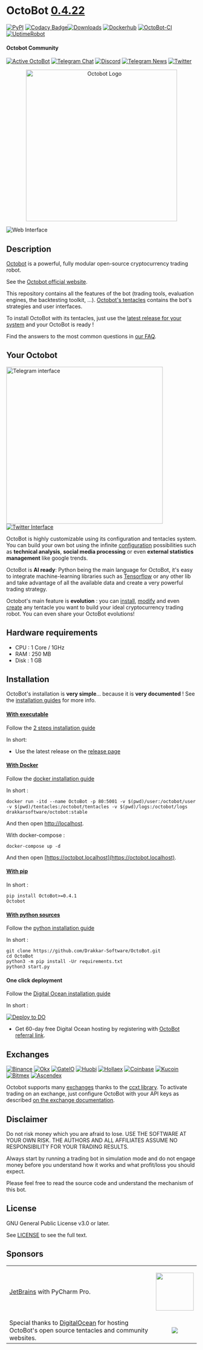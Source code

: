 # OctoBot [0.4.22](https://octobot.click/gh-changelog)
[![PyPI](https://img.shields.io/pypi/v/OctoBot.svg)](https://octobot.click/gh-pypi)
[![Codacy Badge](https://api.codacy.com/project/badge/Grade/e07fb190156d4efb8e7d07aaa5eff2e1)](https://app.codacy.com/gh/Drakkar-Software/OctoBot?utm_source=github.com&utm_medium=referral&utm_content=Drakkar-Software/OctoBot&utm_campaign=Badge_Grade_Dashboard)[![Downloads](https://pepy.tech/badge/octobot/month)](https://pepy.tech/project/octobot)
[![Dockerhub](https://img.shields.io/docker/pulls/drakkarsoftware/octobot.svg)](https://octobot.click/gh-dockerhub)
[![OctoBot-CI](https://github.com/Drakkar-Software/OctoBot/workflows/OctoBot-CI/badge.svg)](https://github.com/Drakkar-Software/OctoBot/actions)
[![UptimeRobot](https://img.shields.io/uptimerobot/ratio/30/m786447893-903b482e5158c8b6483760e8)](https://octobot.click/gh-status)

#### Octobot Community
[![Active OctoBot](https://img.shields.io/badge/dynamic/json.svg?&url=https://metrics.octobot.online/metrics/community/count/0/-1/0&query=$.total&color=green&label=OctoBots%20online%20this%20month)]()
[![Telegram Chat](https://img.shields.io/badge/telegram-chat-green.svg)](https://octobot.click/gh-telegram)
[![Discord](https://img.shields.io/discord/530629985661222912.svg?logo=discord)](https://octobot.click/gh-discord)
[![Telegram News](https://img.shields.io/badge/telegram-news-blue.svg)](https://t.me/OctoBot_Project)
[![Twitter](https://img.shields.io/twitter/follow/DrakkarsOctobot.svg?label=Follow&style=social)](https://octobot.click/gh-twitter)
<p align="center">
<img src="../assets/OctoBot-icon-only.svg" alt="Octobot Logo" height="400" width="400">
</p>

![Web Interface](../assets/web-interface.gif)
## Description
[Octobot](https://www.octobot.online/) is a powerful, fully modular open-source cryptocurrency trading robot.

See the [Octobot official website](https://www.octobot.online/).

This repository contains all the features of the bot (trading tools, evaluation engines, the backtesting toolkit, ...).
[Octobot's tentacles](https://github.com/Drakkar-Software/OctoBot-tentacles) contains the bot's strategies and user interfaces.

To install OctoBot with its tentacles, just use the [latest release for your system](https://github.com/Drakkar-Software/OctoBot/releases/latest) and your OctoBot is ready ! 

Find the answers to the most common questions in [our FAQ](https://www.octobot.info/usage/frequently-asked-questions-faq).

## Your Octobot
<a href="https://www.octobot.online/guides/#telegram"><img src="../assets/telegram-interface.png" height="414" alt="Telegram interface"></a>
[![Twitter Interface](../assets/twitter-interface.png)](https://www.octobot.info/interfaces/twitter-interface)

OctoBot is highly customizable using its configuration and tentacles system. 
You can build your own bot using the infinite [configuration](https://www.octobot.online/guides/#trading_modes) possibilities such as 
**technical analysis**, **social media processing** or even **external statistics management** like google trends.

OctoBot is **AI ready**: Python being the main language for OctoBot, it's easy to integrate machine-learning libraries such as [Tensorflow](https://github.com/tensorflow/tensorflow) or
any other lib and take advantage of all the available data and create a very powerful trading strategy. 

Octobot's main feature is **evolution** : you can [install](https://www.octobot.info/advanced_usage/tentacle-manager), 
[modify](https://developer.octobot.info/guides/customize-your-octobot) and even [create](https://developer.octobot.info/guides/developer-guide) any tentacle you want to build your ideal cryptocurrency trading robot. You can even share your OctoBot evolutions!

## Hardware requirements
- CPU : 1 Core / 1GHz
- RAM : 250 MB
- Disk : 1 GB

## Installation
OctoBot's installation is **very simple**... because it is **very documented** ! See the [installation guides](https://www.octobot.online/guides/#installation) for more info.

#### [With executable](https://www.octobot.info/installation/with-binary)
Follow the [2 steps installation guide](https://www.octobot.online/executable_installation/) 

In short:
- Use the latest release on the [release page](https://github.com/Drakkar-Software/OctoBot/releases/latest)

#### [With Docker](https://www.octobot.info/installation/with-docker)
Follow the [docker installation guide](https://www.octobot.online/docker_installation/) 

In short :
```
docker run -itd --name OctoBot -p 80:5001 -v $(pwd)/user:/octobot/user -v $(pwd)/tentacles:/octobot/tentacles -v $(pwd)/logs:/octobot/logs drakkarsoftware/octobot:stable
```
And then open [http://localhost](http://localhost).

With docker-compose : 
```
docker-compose up -d
```
And then open [https://octobot.localhost](https://octobot.localhost).

#### [With pip](https://octobot.click/gh-pip-install)

In short :
```
pip install OctoBot>=0.4.1
Octobot
```

#### [With python sources](https://octobot.click/gh-python-install)
Follow the [python installation guide](https://www.octobot.online/python_installation/) 

In short :
```
git clone https://github.com/Drakkar-Software/OctoBot.git
cd OctoBot
python3 -m pip install -Ur requirements.txt
python3 start.py
```

#### One click deployment
Follow the [Digital Ocean installation guide](https://octobot.click/gh-do-install) 

In short :

[![Deploy to DO](https://mp-assets1.sfo2.digitaloceanspaces.com/deploy-to-do/do-btn-blue.svg)](https://octobot.click/gh-do-deploy)

- Get 60-day free Digital Ocean hosting by registering with [OctoBot referral link](https://m.do.co/c/40c9737100b1).

## Exchanges
[![Binance](../assets/binance-logo.png)](https://octobot.click/gh-binance)
[![Okx](../assets/okex-logo.png)](https://octobot.click/gh-okex)
[![GateIO](../assets/gateio-logo.png)](https://octobot.click/gh-gateio)
[![Huobi](../assets/huobi-logo.png)](https://octobot.click/gh-huobi)
[![Hollaex](../assets/hollaex-logo.png)](https://octobot.click/gh-hollaex)
[![Coinbase](../assets/coinbasepro-logo.png)](https://pro.coinbase.com)
[![Kucoin](../assets/kucoin-logo.png)](https://www.kucoin.com)
[![Bitmex](../assets/bitmex-logo.png)](https://bitmex.com)
[![Ascendex](../assets/ascendex-logo.png)](https://octobot.click/gh-ascendex)

Octobot supports many [exchanges](https://octobot.click/gh-exchanges) thanks to the [ccxt library](https://github.com/ccxt/ccxt). 
To activate trading on an exchange, just configure OctoBot with your API keys as described [on the exchange documentation](https://www.octobot.online/guides/#exchanges).

## Disclaimer
Do not risk money which you are afraid to lose. USE THE SOFTWARE AT YOUR OWN RISK. THE AUTHORS 
AND ALL AFFILIATES ASSUME NO RESPONSIBILITY FOR YOUR TRADING RESULTS. 

Always start by running a trading bot in simulation mode and do not engage money
before you understand how it works and what profit/loss you should expect.

Please feel free to read the source code and understand the mechanism of this bot.

## License
GNU General Public License v3.0 or later.

See [LICENSE](https://octobot.click/gh-license) to see the full text.

## Sponsors
<table>
<tr>
<td><a href="https://www.jetbrains.com" target="_blank">JetBrains</a> with PyCharm Pro.</td>
<td><a href="https://www.jetbrains.com" target="_blank"><p align="center"><img src="https://resources.jetbrains.com/storage/products/pycharm/img/meta/pycharm_logo_300x300.png" width="100px"></p></a></td>
</tr>
<tr>
<td>Special thanks to <a href="https://m.do.co/c/40c9737100b1" target="_blank">DigitalOcean</a> for hosting OctoBot's open source tentacles and community websites.</td>
<td><a href="https://m.do.co/c/40c9737100b1" target="_blank"><p align="center"><img src="https://opensource.nyc3.cdn.digitaloceanspaces.com/attribution/assets/PNG/DO_Logo_Horizontal_Blue.png?utm_medium=opensource&utm_source=OctoBot"></p></a></td>
</tr>
</table>
